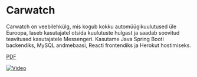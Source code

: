 # Carwatch

Carwatch on veebilehkülg, mis kogub kokku automüügikuulutused üle Euroopa, laseb kasutajatel otsida kuulutuste hulgast ja saadab soovitud teavitused kasutajatele Messengeri. Kasutame Java Spring Booti backendiks, MySQL andmebaasi, Reacti frontendiks ja Herokut hostimiseks.


[PDF](https://github.com/karelnagel/autopood/blob/main/CarWatch.pdf)

[![Video](http://img.youtube.com/vi/256TTNp8IuE/0.jpg)](http://www.youtube.com/watch?v=256TTNp8IuE)
